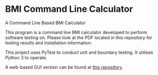 # BMI Command Line Calculator
A Command Line Based BMI Calculator

This program is a command line BMI calculator developed to perform software testing on. Please look at the PDF located in this repository for testing results and installation information.

This project uses PyTest to conduct unit and boundary testing. It utilises Python 3 to operate.

A web-based GUI version can be found at [this repository](https://github.com/wyattshanahan/PyScript-BMI).
